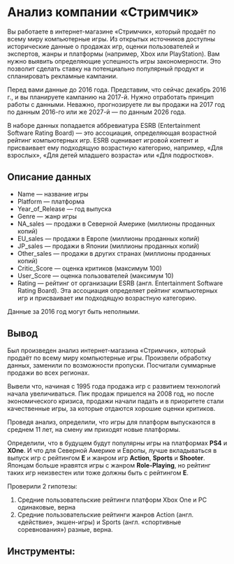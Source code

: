 # Анализ компании «Стримчик»

Вы работаете в интернет-магазине «Стримчик», который продаёт по всему миру компьютерные игры. Из открытых источников доступны исторические данные о продажах игр, оценки пользователей и экспертов, жанры и платформы (например, Xbox или PlayStation). Вам нужно выявить определяющие успешность игры закономерности. Это позволит сделать ставку на потенциально популярный продукт и спланировать рекламные кампании.

Перед вами данные до 2016 года. Представим, что сейчас декабрь 2016 г., и вы планируете кампанию на 2017-й. Нужно отработать принцип работы с данными. Неважно, прогнозируете ли вы продажи на 2017 год по данным 2016-го или же 2027-й — по данным 2026 года.

В наборе данных попадается аббревиатура ESRB (Entertainment Software Rating Board) — это ассоциация, определяющая возрастной рейтинг компьютерных игр. ESRB оценивает игровой контент и присваивает ему подходящую возрастную категорию, например, «Для взрослых», «Для детей младшего возраста» или «Для подростков».

## Описание данных

* Name — название игры
* Platform — платформа
* Year_of_Release — год выпуска
* Genre — жанр игры
* NA_sales — продажи в Северной Америке (миллионы проданных копий)
* EU_sales — продажи в Европе (миллионы проданных копий)
* JP_sales — продажи в Японии (миллионы проданных копий)
* Other_sales — продажи в других странах (миллионы проданных копий)
* Critic_Score — оценка критиков (максимум 100)
* User_Score — оценка пользователей (максимум 10)
* Rating — рейтинг от организации ESRB (англ. Entertainment Software Rating Board). Эта ассоциация определяет рейтинг компьютерных игр и присваивает им подходящую возрастную категорию.

Данные за 2016 год могут быть неполными.

## Вывод

Был произведен анализ интернет-магазина «Стримчик», который продаёт по всему миру компьютерные игры. Произвели обработку данных, заменили по возможности пропуски. Посчитали суммарные продажи во всех регионах.

Вывели что, начиная с 1995 года продажа игр с развитием технологий начала увеличиваться. Пик продаж пришелся на 2008 год, но после экономического кризиса, продажи начали падать и в приоритете стали качественные игры, за которые отдаются хорошие оценки критиков.

Проведя анализ, определили, что игры для платформ выпускаются в среднем 11 лет, на смену им приходят новые платформы.

Определили, что в будущем будут популярны игры на платформах **PS4** и **XOne**. И что для Северной Америке и Европы, лучше вкладываться в выпуск игр с рейтингом **Е** и жанром игр **Action**, **Sports** и **Shooter**. Японцам больше нравятся игры с жанром **Role-Playing**, но рейтинг таких игр неизвестен или тоже должны быть с рейтингом **Е**.

Проверили 2 гипотезы:
1. Средние пользовательские рейтинги платформ Xbox One и PC одинаковые, верна
2. Средние пользовательские рейтинги жанров Action (англ. «действие», экшен-игры) и Sports (англ. «спортивные соревнования») разные, верна.

## Инструменты:

